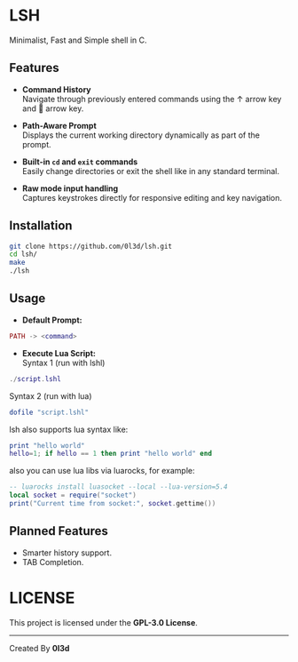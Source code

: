 # LSH

Minimalist, Fast and Simple shell in C.

## Features

- **Command History**  
  Navigate through previously entered commands using the ↑ arrow key and 󰁅 arrow key.

- **Path-Aware Prompt**  
  Displays the current working directory dynamically as part of the prompt.

- **Built-in `cd` and `exit` commands**  
  Easily change directories or exit the shell like in any standard terminal.

- **Raw mode input handling**  
  Captures keystrokes directly for responsive editing and key navigation.

## Installation

```bash
git clone https://github.com/0l3d/lsh.git
cd lsh/
make
./lsh
```

## Usage

- **Default Prompt:**

```lua
PATH -> <command>
```

- **Execute Lua Script:**  
  Syntax 1 (run with lshl)

```lua
./script.lshl
```

Syntax 2 (run with lua)

```lua
dofile "script.lshl"
```

lsh also supports lua syntax like:

```lua
print "hello world"
hello=1; if hello == 1 then print "hello world" end
```

also you can use lua libs via luarocks, for example:

```lua
-- luarocks install luasocket --local --lua-version=5.4
local socket = require("socket")
print("Current time from socket:", socket.gettime())
```

## Planned Features

- Smarter history support.
- TAB Completion.

# LICENSE

This project is licensed under the **GPL-3.0 License**.

---

Created By **0l3d**
